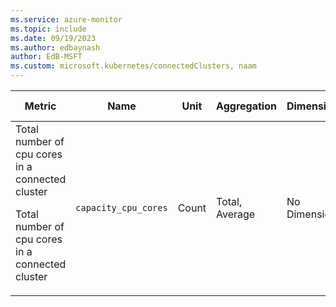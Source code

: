 ```yaml
---
ms.service: azure-monitor
ms.topic: include
ms.date: 09/19/2023
ms.author: edbaynash
author: EdB-MSFT
ms.custom: microsoft.kubernetes/connectedClusters, naam
---
```

  
  
|Metric|Name|Unit|Aggregation|Dimensions|Time Grains|DS Export|
|---|---|---|---|---|---|---|
|Total number of cpu cores in a connected cluster<p><p>Total number of cpu cores in a connected cluster |`capacity_cpu_cores` |Count |Total, Average |No Dimensions|PT1M |Yes|